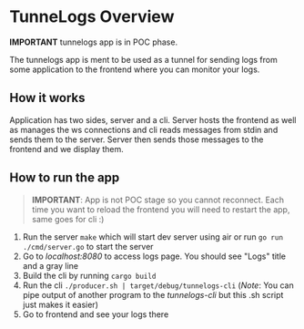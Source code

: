 # TunneLogs Overview

**IMPORTANT** tunnelogs app is in POC phase.

The tunnelogs app is ment to be used as a tunnel for sending logs from some application to the frontend where you can monitor your logs.

## How it works

Application has two sides, server and a cli. Server hosts the frontend as well as manages the ws connections and cli reads messages from stdin and sends them to the server. 
Server then sends those messages to the frontend and we display them.

## How to run the app

> **IMPORTANT**: App is not POC stage so you cannot reconnect. Each time you want to reload the frontend you will need to restart the app, same goes for cli :)

1. Run the server `make` which will start dev server using air or run `go run ./cmd/server.go` to start the server
2. Go to *localhost:8080* to access logs page. You should see "Logs" title and a gray line
3. Build the cli by running `cargo build`
4. Run the cli `./producer.sh | target/debug/tunnelogs-cli` (*Note*: You can pipe output of another program to the *tunnelogs-cli* but this .sh script just makes it easier)
5. Go to frontend and see your logs there
